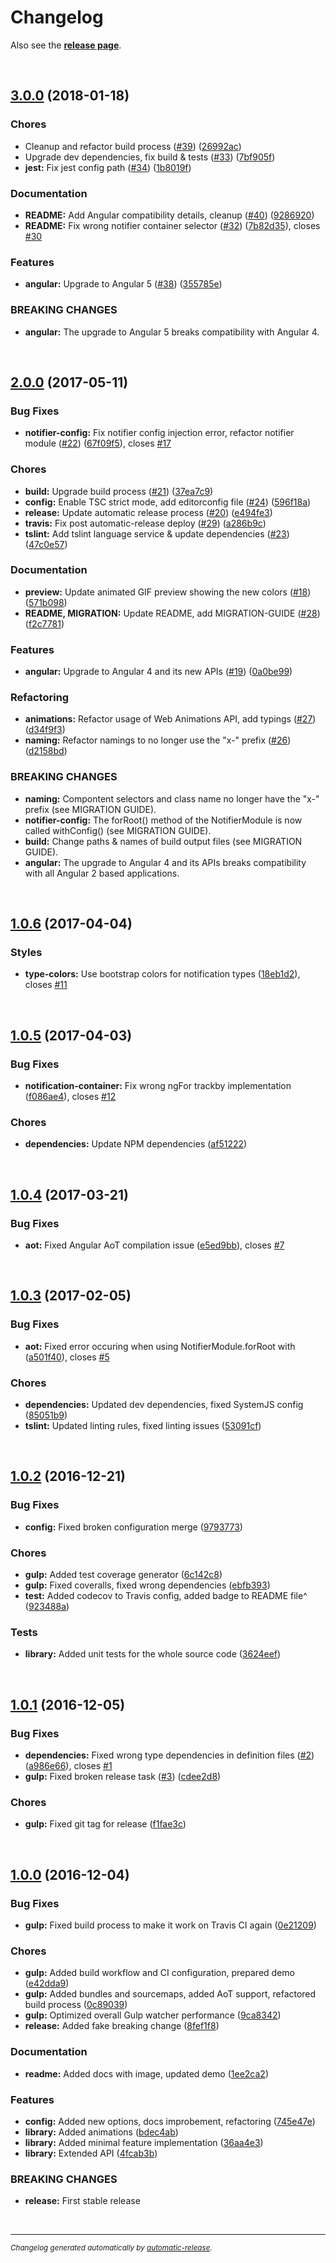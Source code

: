 # Changelog

Also see the **[release page](https://github.com/dominique-mueller/angular-notifier.git/releases)**.

<br>

## [3.0.0](https://github.com/dominique-mueller/angular-notifier/releases/tag/3.0.0) (2018-01-18)

### Chores

* Cleanup and refactor build process ([#39](https://github.com/dominique-mueller/angular-notifier.git/issues/39)) ([26992ac](https://github.com/dominique-mueller/angular-notifier/commit/26992ac))
* Upgrade dev dependencies, fix build & tests ([#33](https://github.com/dominique-mueller/angular-notifier.git/issues/33)) ([7bf905f](https://github.com/dominique-mueller/angular-notifier/commit/7bf905f))
* **jest:** Fix jest config path ([#34](https://github.com/dominique-mueller/angular-notifier.git/issues/34)) ([1b8019f](https://github.com/dominique-mueller/angular-notifier/commit/1b8019f))

### Documentation

* **README:** Add Angular compatibility details, cleanup ([#40](https://github.com/dominique-mueller/angular-notifier.git/issues/40)) ([9286920](https://github.com/dominique-mueller/angular-notifier/commit/9286920))
* **README:** Fix wrong notifier container selector ([#32](https://github.com/dominique-mueller/angular-notifier.git/issues/32)) ([7b82d35](https://github.com/dominique-mueller/angular-notifier/commit/7b82d35)), closes [#30](https://github.com/dominique-mueller/angular-notifier/issues/30)

### Features

* **angular:** Upgrade to Angular 5 ([#38](https://github.com/dominique-mueller/angular-notifier.git/issues/38)) ([355785e](https://github.com/dominique-mueller/angular-notifier/commit/355785e))

### BREAKING CHANGES

* **angular:** The upgrade to Angular 5 breaks compatibility with Angular 4.

<br>

## [2.0.0](https://github.com/dominique-mueller/angular-notifier/releases/tag/2.0.0) (2017-05-11)

### Bug Fixes

* **notifier-config:** Fix notifier config injection error, refactor notifier module ([#22](https://github.com/dominique-mueller/angular-notifier.git/issues/22)) ([67f09f5](https://github.com/dominique-mueller/angular-notifier/commit/67f09f5)), closes [#17](https://github.com/dominique-mueller/angular-notifier/issues/17)

### Chores

* **build:** Upgrade build process ([#21](https://github.com/dominique-mueller/angular-notifier.git/issues/21)) ([37ea7c9](https://github.com/dominique-mueller/angular-notifier/commit/37ea7c9))
* **config:** Enable TSC strict mode, add editorconfig file ([#24](https://github.com/dominique-mueller/angular-notifier.git/issues/24)) ([596f18a](https://github.com/dominique-mueller/angular-notifier/commit/596f18a))
* **release:** Update automatic release process ([#20](https://github.com/dominique-mueller/angular-notifier.git/issues/20)) ([e494fe3](https://github.com/dominique-mueller/angular-notifier/commit/e494fe3))
* **travis:** Fix post automatic-release deploy ([#29](https://github.com/dominique-mueller/angular-notifier.git/issues/29)) ([a286b9c](https://github.com/dominique-mueller/angular-notifier/commit/a286b9c))
* **tslint:** Add tslint language service & update dependencies ([#23](https://github.com/dominique-mueller/angular-notifier.git/issues/23)) ([47c0e57](https://github.com/dominique-mueller/angular-notifier/commit/47c0e57))

### Documentation

* **preview:** Update animated GIF preview showing the new colors ([#18](https://github.com/dominique-mueller/angular-notifier.git/issues/18)) ([571b098](https://github.com/dominique-mueller/angular-notifier/commit/571b098))
* **README, MIGRATION:** Update README, add MIGRATION-GUIDE ([#28](https://github.com/dominique-mueller/angular-notifier.git/issues/28)) ([f2c7781](https://github.com/dominique-mueller/angular-notifier/commit/f2c7781))

### Features

* **angular:** Upgrade to Angular 4 and its new APIs ([#19](https://github.com/dominique-mueller/angular-notifier.git/issues/19)) ([0a0be99](https://github.com/dominique-mueller/angular-notifier/commit/0a0be99))

### Refactoring

* **animations:** Refactor usage of Web Animations API, add typings ([#27](https://github.com/dominique-mueller/angular-notifier.git/issues/27)) ([d34f9f3](https://github.com/dominique-mueller/angular-notifier/commit/d34f9f3))
* **naming:** Refactor namings to no longer use the "x-" prefix ([#26](https://github.com/dominique-mueller/angular-notifier.git/issues/26)) ([d2158bd](https://github.com/dominique-mueller/angular-notifier/commit/d2158bd))

### BREAKING CHANGES

* **naming:** Compontent selectors and class name no longer have the "x-" prefix (see MIGRATION GUIDE).
* **notifier-config:** The forRoot() method of the NotifierModule is now called withConfig() (see MIGRATION GUIDE).
* **build:** Change paths & names of build output files (see MIGRATION GUIDE).
* **angular:** The upgrade to Angular 4 and its APIs breaks compatibility with all Angular 2 based applications.

<br>

## [1.0.6](https://github.com/dominique-mueller/angular-notifier/releases/tag/1.0.6) (2017-04-04)

### Styles

* **type-colors:** Use bootstrap colors for notification types ([18eb1d2](https://github.com/dominique-mueller/angular-notifier/commit/18eb1d2)), closes [#11](https://github.com/dominique-mueller/angular-notifier/issues/11)

<br>

## [1.0.5](https://github.com/dominique-mueller/angular-notifier/releases/tag/1.0.5) (2017-04-03)

### Bug Fixes

* **notification-container:** Fix wrong ngFor trackby implementation ([f086ae4](https://github.com/dominique-mueller/angular-notifier/commit/f086ae4)), closes [#12](https://github.com/dominique-mueller/angular-notifier/issues/12)

### Chores

* **dependencies:** Update NPM dependencies ([af51222](https://github.com/dominique-mueller/angular-notifier/commit/af51222))

<br>

## [1.0.4](https://github.com/dominique-mueller/angular-notifier/releases/tag/1.0.4) (2017-03-21)

### Bug Fixes

* **aot:** Fixed Angular AoT compilation issue ([e5ed9bb](https://github.com/dominique-mueller/angular-notifier/commit/e5ed9bb)), closes [#7](https://github.com/dominique-mueller/angular-notifier/issues/7)

<br>

## [1.0.3](https://github.com/dominique-mueller/angular-notifier/releases/tag/1.0.3) (2017-02-05)

### Bug Fixes

* **aot:** Fixed error occuring when using NotifierModule.forRoot with ([a501f40](https://github.com/dominique-mueller/angular-notifier/commit/a501f40)), closes [#5](https://github.com/dominique-mueller/angular-notifier/issues/5)

### Chores

* **dependencies:** Updated dev dependencies, fixed SystemJS config ([85051b9](https://github.com/dominique-mueller/angular-notifier/commit/85051b9))
* **tslint:** Updated linting rules, fixed linting issues ([53091cf](https://github.com/dominique-mueller/angular-notifier/commit/53091cf))

<br>

## [1.0.2](https://github.com/dominique-mueller/angular-notifier/releases/tag/1.0.2) (2016-12-21)

### Bug Fixes

* **config:** Fixed broken configuration merge ([9793773](https://github.com/dominique-mueller/angular-notifier/commit/9793773))

### Chores

* **gulp:** Added test coverage generator ([6c142c8](https://github.com/dominique-mueller/angular-notifier/commit/6c142c8))
* **gulp:** Fixed coveralls, fixed wrong dependencies ([ebfb393](https://github.com/dominique-mueller/angular-notifier/commit/ebfb393))
* **test:** Added codecov to Travis config, added badge to README file^ ([923488a](https://github.com/dominique-mueller/angular-notifier/commit/923488a))

### Tests

* **library:** Added unit tests for the whole source code ([3624eef](https://github.com/dominique-mueller/angular-notifier/commit/3624eef))

<br>

## [1.0.1](https://github.com/dominique-mueller/angular-notifier/releases/tag/1.0.1) (2016-12-05)

### Bug Fixes

* **dependencies:** Fixed wrong type dependencies in definition files ([#2](https://github.com/dominique-mueller/angular-notifier.git/issues/2)) ([a986e66](https://github.com/dominique-mueller/angular-notifier/commit/a986e66)), closes [#1](https://github.com/dominique-mueller/angular-notifier/issues/1)
* **gulp:** Fixed broken release task ([#3](https://github.com/dominique-mueller/angular-notifier.git/issues/3)) ([cdee2d8](https://github.com/dominique-mueller/angular-notifier/commit/cdee2d8))

### Chores

* **gulp:** Fixed git tag for release ([f1fae3c](https://github.com/dominique-mueller/angular-notifier/commit/f1fae3c))

<br>

## [1.0.0](https://github.com/dominique-mueller/angular-notifier/releases/tag/1.0.0) (2016-12-04)

### Bug Fixes

* **gulp:** Fixed build process to make it work on Travis CI again ([0e21209](https://github.com/dominique-mueller/angular-notifier/commit/0e21209))

### Chores

* **gulp:** Added build workflow and CI configuration, prepared demo ([e42dda9](https://github.com/dominique-mueller/angular-notifier/commit/e42dda9))
* **gulp:** Added bundles and sourcemaps, added AoT support, refactored build process ([0c89039](https://github.com/dominique-mueller/angular-notifier/commit/0c89039))
* **gulp:** Optimized overall Gulp watcher performance ([9ca8342](https://github.com/dominique-mueller/angular-notifier/commit/9ca8342))
* **release:** Added fake breaking change ([8fef1f8](https://github.com/dominique-mueller/angular-notifier/commit/8fef1f8))

### Documentation

* **readme:** Added docs with image, updated demo ([1ee2ca2](https://github.com/dominique-mueller/angular-notifier/commit/1ee2ca2))

### Features

* **config:** Added new options, docs improbement, refactoring ([745e47e](https://github.com/dominique-mueller/angular-notifier/commit/745e47e))
* **library:** Added animations ([bdec4ab](https://github.com/dominique-mueller/angular-notifier/commit/bdec4ab))
* **library:** Added minimal feature implementation ([36aa4e3](https://github.com/dominique-mueller/angular-notifier/commit/36aa4e3))
* **library:** Extended API ([4fcab3b](https://github.com/dominique-mueller/angular-notifier/commit/4fcab3b))

### BREAKING CHANGES

* **release:** First stable release

<br>

---

<sup>*Changelog generated automatically by [automatic-release](https://github.com/dominique-mueller/automatic-release).*</sup>

